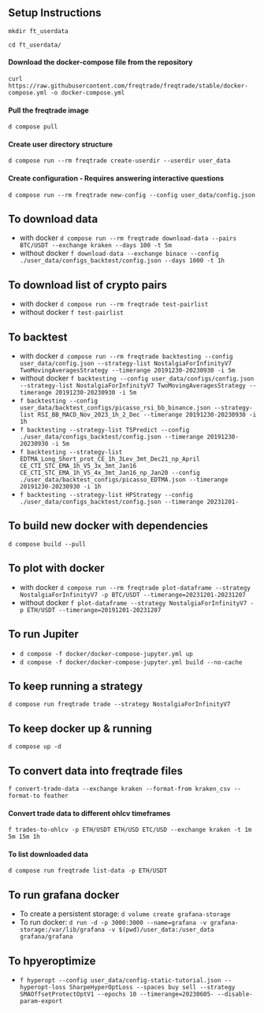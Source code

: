## Setup Instructions
```mkdir ft_userdata```

```cd ft_userdata/```

#### Download the docker-compose file from the repository
```curl https://raw.githubusercontent.com/freqtrade/freqtrade/stable/docker-compose.yml -o docker-compose.yml```

#### Pull the freqtrade image
```d compose pull```

#### Create user directory structure
```d compose run --rm freqtrade create-userdir --userdir user_data```

#### Create configuration - Requires answering interactive questions
```d compose run --rm freqtrade new-config --config user_data/config.json```


## To download data
* with docker ```d compose run --rm freqtrade download-data --pairs BTC/USDT --exchange kraken --days 100 -t 5m```
* without docker ```f download-data --exchange binace --config ./user_data/configs_backtest/config.json --days 1000 -t 1h```

## To download list of crypto pairs
* with docker ```d compose run --rm freqtrade test-pairlist```
* without docker ```f test-pairlist```

## To backtest
* with docker ```d compose run --rm freqtrade backtesting --config user_data/config.json --strategy-list NostalgiaForInfinityV7 TwoMovingAveragesStrategy --timerange 20191230-20230930 -i 5m```
* without docker ```f backtesting --config user_data/configs/config.json --strategy-list NostalgiaForInfinityV7 TwoMovingAveragesStrategy --timerange 20191230-20230930 -i 5m```
* ```f backtesting --config user_data/backtest_configs/picasso_rsi_bb_binance.json --strategy-list RSI_BB_MACD_Nov_2023_1h_2_Dec --timerange 20191230-20230930 -i 1h```
* ```f backtesting --strategy-list TSPredict --config ./user_data/configs_backtest/config.json --timerange 20191230-20230930 -i 5m ```
* ```f backtesting --strategy-list EDTMA_Long_Short_prot_CE_1h_3Lev_3mt_Dec21_np_April CE_CTI_STC_EMA_1h_V5_3x_3mt_Jan16 CE_CTI_STC_EMA_1h_V5_4x_3mt_Jan16_np_Jan20 --config ./user_data/backtest_configs/picasso_EDTMA.json --timerange 20191230-20230930 -i 1h```
* ```f backtesting --strategy-list HPStrategy --config ./user_data/configs_backtest/config.json --timerange 20231201-```

## To build new docker with dependencies
```d compose build --pull```

## To plot with docker
* with docker ```d compose run --rm freqtrade plot-dataframe --strategy NostalgiaForInfinityV7 -p BTC/USDT --timerange=20231201-20231207```
* without docker ```f plot-dataframe --strategy NostalgiaForInfinityV7 -p ETH/USDT --timerange=20191201-20231207```

## To run Jupiter
* ```d compose -f docker/docker-compose-jupyter.yml up```
* ```d compose -f docker/docker-compose-jupyter.yml build --no-cache```

## To keep running a strategy
```d compose run freqtrade trade --strategy NostalgiaForInfinityV7```

## To keep docker up & running
```d compose up -d```

## To convert data into freqtrade files
```f convert-trade-data --exchange kraken --format-from kraken_csv --format-to feather```
#### Convert trade data to different ohlcv timeframes
```f trades-to-ohlcv -p ETH/USDT ETH/USD ETC/USD --exchange kraken -t 1m 5m 15m 1h```
#### To list downloaded data
```d compose run freqtrade list-data -p ETH/USDT```

## To run grafana docker
* To create a persistent storage: ```d volume create grafana-storage```
* To run docker: ```d run -d -p 3000:3000 --name=grafana -v grafana-storage:/var/lib/grafana -v $(pwd)/user_data:/user_data grafana/grafana```

## To hpyeroptimize
* ```f hyperopt --config user_data/config-static-tutorial.json --hyperopt-loss SharpeHyperOptLoss --spaces buy sell --strategy SMAOffsetProtectOptV1 --epochs 10 --timerange=20230605- --disable-param-export```
